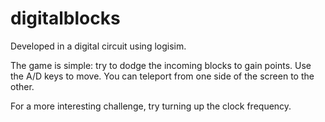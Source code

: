 # digitalblocks
Developed in a digital circuit using logisim.

The game is simple: try to dodge the incoming blocks to gain points.
Use the A/D keys to move. You can teleport from one side of the screen to the other.

For a more interesting challenge, try turning up the clock frequency.
